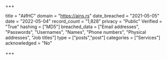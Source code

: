 +++

title = "АИНС"
domain = "https://ains.rs"
date_breached = "2021-05-05"
date = "2022-05-04"
record_count = "1,828"
privacy = "Public"
Verified = "True"
hashing = ["MD5"]
breached_data = ["Email addresses", "Passwords", "Usernames", "Names", "Phone numbers", "Physical addresses", "Job titles"]
type = ["posts","post"]
categories = ["Services"]
acknowledged = "No"


+++




